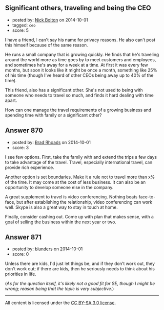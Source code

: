## Significant others, traveling and being the CEO

- posted by: [Nick Bolton](https://stackexchange.com/users/20131/nick-bolton) on 2014-10-01
- tagged: `ceo`
- score: 5

I have a friend, I can't say his name for privacy reasons. He also can't post this himself because of the same reason.

He runs a small company that is growing quickly. He finds that he's traveling around the world more as time goes by to meet customers and employees, and sometimes he's away for a week at a time. At first it was every few months, but soon it looks like it might be once a month, something like 25% of his time (though I've heard of other CEOs being away up to 40% of the time).

This friend, also has a significant other. She's not used to being with someone who needs to travel so much, and finds it hard dealing with time apart.

How can one manage the travel requirements of a growing business and spending time with family or a significant other?


## Answer 870

- posted by: [Brad Rhoads](https://stackexchange.com/users/42121/brad-rhoads) on 2014-10-01
- score: 3

I see few options. First, take the family with and extend the trips a few days to take advantage of the travel. Travel, especially international travel, can provide rich experience.

Another option is set boundaries. Make it a rule not to travel more than x% of the time. It may come at the cost of less business. It can also be an opportunity to develop someone else in the company.

A great supplement to travel is video conferencing. Nothing beats face-to-face, but after establishing the relationship, video conferencing can work well. Skype is also a great way to stay in touch at home.

Finally, consider cashing out. Come up with plan that makes sense, with a goal of selling the business within the next year or two.


## Answer 871

- posted by: [blunders](https://stackexchange.com/users/216182/blunders) on 2014-10-01
- score: 0

Unless there are kids, I'd just let things be, and if they don't work out, they don't work out; if there are kids, then he seriously needs to think about his priorities in life. 

(*As for the question itself, it's likely not a good fit for SE, though I might be wrong; reason being that the topic is very subjective.*)



---

All content is licensed under the [CC BY-SA 3.0 license](https://creativecommons.org/licenses/by-sa/3.0/).
